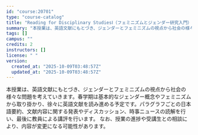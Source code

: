 ```yaml
---
id: "course:20701"
type: "course-catalog"
title: "Reading for Disciplinary StudiesⅠ（フェミニズムとジェンダー研究入門） ／READING FOR DISCIPLINARY STUDIES I"
summary: "本授業は、英語文献にもとづき、ジェンダーとフェミニズムの視点から社会の様々な問題を考えていきます。春学期は基本的なジェンダー概念やフェミニズムから取り掛かり、徐々に英語文献を読み進める予定です。パラグラフごとの日本語要約、文献内容に関する発…"
tags: []
campus: ""
credits: 2
instructors: []
license: " "
version:
  created_at: "2025-10-09T03:48:57Z"
  updated_at: "2025-10-09T03:48:57Z"
---
```


本授業は、英語文献にもとづき、ジェンダーとフェミニズムの視点から社会の様々な問題を考えていきます。春学期は基本的なジェンダー概念やフェミニズムから取り掛かり、徐々に英語文献を読み進める予定です。パラグラフごとの日本語要約、文献内容に関する発表やディスカッション、時事ニュースの読解を行い、最後に教員による講評を行います。 なお、授業の進捗や受講生との相談により、内容が変更になる可能性があります。
